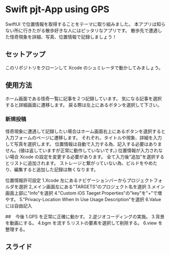 # Swift pjt-App using GPS

SwiftUI で位置情報を取得することをテーマに取り組みました。
本アプリは知らない所に行きたがる散歩好きな人にはピッタリなアプリです。
散歩先で遭遇した怪奇現象を詳細、写真、位置情報で記録しましょう！

## セットアップ

このリポジトリをクローンして Xcode のシュミレータで動かしてみましょう。

## 使用方法

ホーム画面である怪奇一覧に記事を２つ記録しています。
気になる記事を選択すると詳細画面に遷移します。
戻る際は左上にあるボタンを選択して下さい。

### 新規投稿

怪奇現象に遭遇して記録したい場合はホーム画面右上にあるボタンを選択すると
入力フォームのページに遷移します。
それぞれ、タイトルや現象、詳細を入力して写真を選択します。
位置情報は自動で入力する為、記入する必要はありません。(値は返していますが正常に動作していないです。)
位置情報が入力されない場合 Xcode の設定を変更する必要があります。
全て入力後"追加"を選択するとリストに追加されます。
ストレージと繋がっていない為、ビルドをやめたり、編集すると追加した記録は無くなります。

位置情報許可設定
1.Xcode 左にあるナビゲーションバーからプロジェクトフォルダを選択
2,メイン画面左にある"TARGETS"のプロジェクト名を選択 3.メイン画面上部に"Info"を選択
4."Custom iOS Taeget Properties"の"key"を"+"で増やす。
5."Privacy-Location When In Use Usage Description"を選択
6.Value には自由記入

##　今後
1.GPS を正常に正確に動かす。 2.逆ジオコーディングの実施。 3.背景を動画にする。
4.bgm を流す 5.リストの要素を選択して削除する。
6.view を整理する。

## スライド
